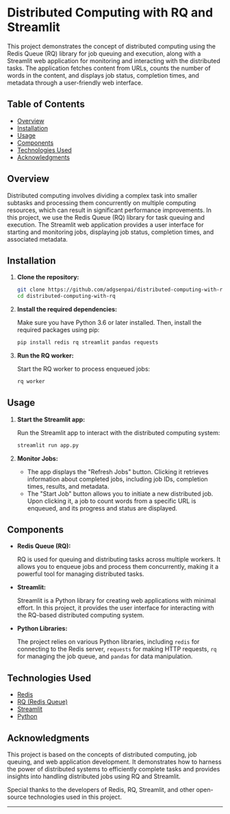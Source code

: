 # Distributed Computing with RQ and Streamlit

This project demonstrates the concept of distributed computing using the Redis Queue (RQ) library for job queuing and execution, along with a Streamlit web application for monitoring and interacting with the distributed tasks. The application fetches content from URLs, counts the number of words in the content, and displays job status, completion times, and metadata through a user-friendly web interface.

## Table of Contents

- [Overview](#overview)
- [Installation](#installation)
- [Usage](#usage)
- [Components](#components)
- [Technologies Used](#technologies-used)
- [Acknowledgments](#acknowledgments)

## Overview

Distributed computing involves dividing a complex task into smaller subtasks and processing them concurrently on multiple computing resources, which can result in significant performance improvements. In this project, we use the Redis Queue (RQ) library for task queuing and execution. The Streamlit web application provides a user interface for starting and monitoring jobs, displaying job status, completion times, and associated metadata.

## Installation

1. **Clone the repository:**

   ```bash
   git clone https://github.com/adgsenpai/distributed-computing-with-rq.git
   cd distributed-computing-with-rq
   ```

2. **Install the required dependencies:**

   Make sure you have Python 3.6 or later installed. Then, install the required packages using pip:

   ```bash
   pip install redis rq streamlit pandas requests
   ```

3. **Run the RQ worker:**

   Start the RQ worker to process enqueued jobs:

   ```bash
   rq worker
   ```

## Usage

1. **Start the Streamlit app:**

   Run the Streamlit app to interact with the distributed computing system:

   ```bash
   streamlit run app.py
   ```

2. **Monitor Jobs:**

   - The app displays the "Refresh Jobs" button. Clicking it retrieves information about completed jobs, including job IDs, completion times, results, and metadata.
   - The "Start Job" button allows you to initiate a new distributed job. Upon clicking it, a job to count words from a specific URL is enqueued, and its progress and status are displayed.

## Components

- **Redis Queue (RQ):**

  RQ is used for queuing and distributing tasks across multiple workers. It allows you to enqueue jobs and process them concurrently, making it a powerful tool for managing distributed tasks.

- **Streamlit:**

  Streamlit is a Python library for creating web applications with minimal effort. In this project, it provides the user interface for interacting with the RQ-based distributed computing system.

- **Python Libraries:**

  The project relies on various Python libraries, including `redis` for connecting to the Redis server, `requests` for making HTTP requests, `rq` for managing the job queue, and `pandas` for data manipulation.

## Technologies Used

- [Redis](https://redis.io/)
- [RQ (Redis Queue)](https://python-rq.org/)
- [Streamlit](https://streamlit.io/)
- [Python](https://www.python.org/)

## Acknowledgments

This project is based on the concepts of distributed computing, job queuing, and web application development. It demonstrates how to harness the power of distributed systems to efficiently complete tasks and provides insights into handling distributed jobs using RQ and Streamlit.

Special thanks to the developers of Redis, RQ, Streamlit, and other open-source technologies used in this project.

---